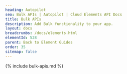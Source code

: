 ```yaml
---
heading: Autopilot
seo: Bulk APIs | Autopilot | Cloud Elements API Docs
title: Bulk APIs
description: Add Bulk functionality to your app.
layout: docs
breadcrumbs: /docs/elements.html
elementId: 528
parent: Back to Element Guides
order: 35
sitemap: false
---
```


{% include bulk-apis.md %}
